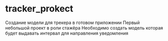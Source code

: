 # tracker_prokect
Создание модели для  трекера в готовом приложении 
Первый небольшой проект в роли стажёра
Необходимо создать модель которая будет выдавать интервал для направления уведомления 
